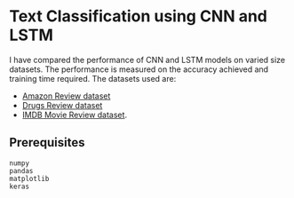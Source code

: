 # Text Classification using CNN and LSTM

I have compared the performance of CNN and LSTM models on varied size datasets. The performance is measured on the accuracy achieved and training time required. The datasets used are:
* [Amazon Review dataset](https://drive.google.com/drive/folders/1S1zX-I3Gn2YhZg4Xj6RuOGvOSajHk4tV?usp=sharing)
* [Drugs Review dataset](https://drive.google.com/drive/folders/1VjZ7a52Xr6N99JCr5GsFiBLCk_ocPnoh?usp=sharing)
* [IMDB Movie Review dataset](https://drive.google.com/drive/folders/1WAnbcaLaqVYeMrPy4hFkJHVF8t6yRNvZ?usp=sharing).


## Prerequisites
```
numpy
pandas
matplotlib
keras
```
